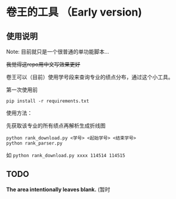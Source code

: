 # 卷王的工具 （Early version)

## 使用说明

Note: 目前就只是一个很普通的单功能脚本...

~~我觉得这repo用中文写效果更好~~

卷王可以（目前）使用学号段来查询专业的绩点分布，通过这个小工具。

第一次使用前

``` shell
pip install -r requirements.txt
```

使用方法：

先获取该专业的所有绩点再解析生成折线图

``` shell
python rank_download.py <学号> <起始学号> <结束学号>
python rank_parser.py
```

如 `python rank_download.py xxxx 114514 114515`

## TODO

**The area intentionally leaves blank.** (暂时
